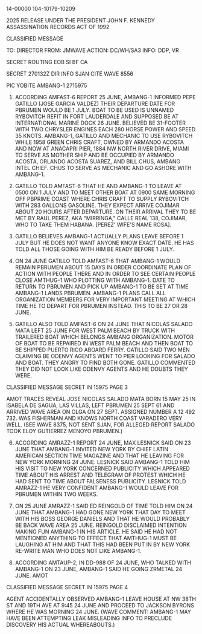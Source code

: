 14-00000
104-10179-10209

2025 RELEASE UNDER THE PRESIDENT JOHN F. KENNEDY ASSASSINATION RECORDS ACT OF 1992

CLASSIFIED MESSAGE

TO: DIRECTOR
FROM: JMWAVE
ACTION: DC/WH/SA3
INFO: DDP, VR

SECRET
ROUTING
EOB
SI
BF
CA

SECRET 270132Z
DIR INFO SJAN CITE WAVE 8556

PIC YOBITE AMBANG-1 2715975

1. ACCORDING AMFAST-6 REPORT 25 JUNE, AMBANG-1 INFORMED PEPE GATILLO (JOSE GARCIA VALDEZ) THEIR DEPARTURE DATE FOR PBRUMEN WOULD BE 1 JULY. BOAT TO BE USED IS UNNAMED RYBOVITCH REFIT IN FORT LAUDERDALE AND SUPPOSED BE AT INTERNATIONAL MARINE DOCK 26 JUNE. BELIEVED BE 31-FOOTER WITH TWO CHRYSLER ENGINES EACH 280 HORSE POWER AND SPEED 35 KNOTS. AMBANG-1, GATILLO AND MECHANIC TO USE RYBOVITCH WHILE 1958 GREEN CHRIS CRAFT, OWNED BY ARMANDO ACOSTA AND NOW AT ANACAPRI PIER, 1884 NW NORTH RIVER DRIVE, MIAMI TO SERVE AS MOTHER SHIP AND BE OCCUPIED BY ARMANDO ACOSTA, ORLANDO ACOSTA SUAREZ, AND BILL CHUS, AMBANG INTEL CHIEF. CHUS TO SERVE AS MECHANIC AND GO ASHORE WITH AMBANG-1.

2. GATILLO TOLD AMFAST-6 THAT HE AND AMBANG-1 TO LEAVE AT 0500 ON 1 JULY AND TO MEET OTHER BOAT AT 0900 SAME MORNING OFF PBPRIME COAST WHERE CHRIS CRAFT TO SUPPLY RYBOVITCH WITH 283 GALLONS GASOLINE. THEY EXPECT ARRIVE COJIMAR ABOUT 20 HOURS AFTER DEPARTURE. ON THEIR ARRIVAL THEY TO BE MET BY RAUL PEREZ, AKA "MIRRINGA," CALLE REAL 138, COJIMAR, WHO TO TAKE THEM HABANA. [PEREZ' WIFE'S NAME ROSA].

3. GATILLO BELIEVES AMBANG-1 ACTUALLY PLANS LEAVE BEFORE 1 JULY BUT HE DOES NOT WANT ANYONE KNOW EXACT DATE. HE HAS TOLD ALL THOSE GOING WITH HIM BE READY BEFORE 1 JULY.

4. ON 24 JUNE GATILLO TOLD AMFAST-6 THAT AMBANG-1 WOULD REMAIN PBRUMEN ABOUT 15 DAYS IN ORDER COORDINATE PLAN OF ACTION WITH PEOPLE THERE AND IN ORDER TO SEE CERTAIN PEOPLE CLOSE AMTHUG-1 WHO PLOTTING WITH AMBANG-1. DATE TO RETURN TO PBRUMEN AND PICK UP AMBANG-1 TO BE SET AT TIME AMBANG-1 LANDS PBRUMEN. AMBANG-1 PLANS CALL ALL ORGANIZATION MEMBERS FOR VERY IMPORTANT MEETING AT WHICH TIME HE TO DEPART FOR PBRUMEN INSTEAD. THIS TO BE 27 OR 28 JUNE.

5. GATILLO ALSO TOLD AMFAST-6 ON 24 JUNE THAT NICOLAS SALADO MATA LEFT 25 JUNE FOR WEST PALM BEACH BY TRUCK WITH TRAILERED BOAT WHICH BELONGS AMBANG ORGANIZATION. MOTOR OF BOAT TO BE REPAIRED IN WEST PALM BEACH AND THEN BOAT TO BE SHIPPED PUERTO RICO ABOARD FERRY. GATILLO SAID TWO MEN CLAIMING BE ODENVY AGENTS WENT TO PIER LOOKING FOR SALADO AND BOAT. THEY ANGRY TO FIND BOTH GONE. GATILLO COMMENTED THEY DID NOT LOOK LIKE ODENVY AGENTS AND HE DOUBTS THEY WERE.

CLASSIFIED MESSAGE SECRET IN 15975 PAGE 3

AMOT TRACES REVEAL JOSE NICOLAS SALADO MATA BORN 15 MAY 25 IN ISABELA DE SAGUA, LAS VILLAS, LEFT PBRUMEN 25 SEPT 61 AND ARRIVED WAVE AREA ON OLGA ON 27 SEPT. ASSIGNED NUMBER A 12 492 732. WAS FISHERMAN AND KNOWS NORTH COAST VARADERO VERY WELL. (SEE WAVE 8375, NOT SENT SJAN, FOR ALLEGED REPORT SALADO TOOK ELOY GUTIERREZ MENOYO PBRUMEN.)

6. ACCORDING AMRAZZ-1 REPORT 24 JUNE, MAX LESNICK SAID ON 23 JUNE THAT AMBANG-1 INVITED NEW YORK BY CHIEF LATIN AMERICAN SECTION TIME MAGAZINE AND THAT HE LEAVING FOR NEW YORK MORNING 24 JUNE. LESNICK SAID AMBANG-1 TOLD HIM HIS VISIT TO NEW YORK CONCERNED PUBLICITY WHICH APPEARED TIME ABOUT HIS ARREST AND TELEGRAM OF PROTEST WHICH HE HAD SENT TO TIME ABOUT FALSENESS PUBLICITY. LESNICK TOLD AMRAZZ-1 HE VERY CONFIDENT AMBANG-1 WOULD LEAVE FOR PBRUMEN WITHIN TWO WEEKS.

7. ON 25 JUNE AMRAZZ-1 SAID ED REINGOLD OF TIME TOLD HIM ON 24 JUNE THAT AMBANG-1 HAD GONE NEW YORK THAT DAY TO MEET WITH HIS BOSS GEORGE DANIELS AND THAT HE WOULD PROBABLY BE BACK WAVE AREA 25 JUNE. REINGOLD DISCLAIMED INTENTION MAKING FUN AMBANG-1 IN HIS ARTICLE. HE SAID HE HAD NOT MENTIONED ANYTHING TO EFFECT THAT AMTHUG-1 MUST BE LAUGHING AT HIM AND THAT THIS HAD BEEN PUT IN BY NEW YORK RE-WRITE MAN WHO DOES NOT LIKE AMBANG-1.

8. ACCORDING AMTAUP-2, IN DD-988 OF 24 JUNE, WHO TALKED WITH AMBANG-1 ON 23 JUNE, AMBANG-1 SAID HE GOING ZRMETAL 24 JUNE. AMOT

CLASSIFIED MESSAGE SECRET IN 15975 PAGE 4

AGENT ACCIDENTALLY OBSERVED AMBANG-1 LEAVE HOUSE AT NW 38TH ST AND 19TH AVE AT 9:45 24 JUNE AND PROCEED TO JACKSON BYRONS WHERE HE WAS MORNING 24 JUNE. (WAVE COMMENT: AMBANG-1 MAY HAVE BEEN ATTEMPTING LEAK MISLEADING INFO TO PRECLUDE DISCOVERY HIS ACTUAL WHEREABOUTS.)
